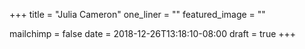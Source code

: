 +++
title = "Julia Cameron"
one_liner = ""
featured_image = ""

mailchimp = false
date = 2018-12-26T13:18:10-08:00
draft = true
+++

